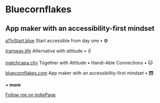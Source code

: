 # Bluecornflakes
## App maker with an accessibility-first mindset


[a11yStart.blue](https://www.a11ystart.blue/)
Start accessible from day one • ❂

[tramway.life](https://www.tramway.life/)
Alternative with attitude • ✌️

[matchcapa.city](http://www.matchcapa.city/)
Together with Attitude • Handi-Able Connections • 🐱

[bluecornflakes.com](http://www.bluecornflakes.com/)
App maker with an accessibility-first mindset • 🛗 

**+ more**

[Follow me on indiePage](https://indiepa.ge/bluecornflakes)
